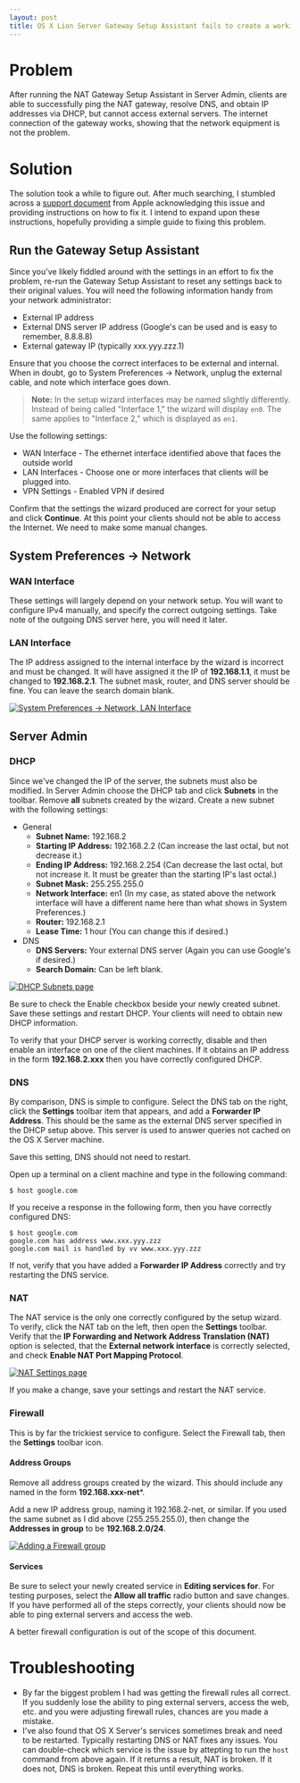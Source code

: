 ```yaml
---
layout: post
title: OS X Lion Server Gateway Setup Assistant fails to create a working NAT setup
---
```


# Problem #

After running the NAT Gateway Setup Assistant in Server Admin, clients are able to successfully ping the NAT gateway, resolve DNS, and obtain IP addresses via DHCP, but cannot access external servers.  The internet connection of the gateway works, showing that the network equipment is not the problem.

# Solution #

The solution took a while to figure out.  After much searching, I stumbled across a [support document](http://support.apple.com/kb/TS3887) from Apple acknowledging this issue and providing instructions on how to fix it.  I intend to expand upon these instructions, hopefully providing a simple guide to fixing this problem.

## Run the Gateway Setup Assistant ##

Since you've likely fiddled around with the settings in an effort to fix the problem, re-run the Gateway Setup Assistant to reset any settings back to their original values.  You will need the following information handy from your network administrator:

* External IP address
* External DNS server IP address (Google's can be used and is easy to remember, 8.8.8.8)
* External gateway IP (typically xxx.yyy.zzz.1)

Ensure that you choose the correct interfaces to be external and internal.  When in doubt, go to System Preferences &rarr; Network, unplug the external cable, and note which interface goes down.

> **Note:** In the setup wizard interfaces may be named slightly differently.  Instead of being called "Interface 1," the wizard will display `en0`.  The same applies to "Interface 2," which is displayed as `en1`.

Use the following settings:

* WAN Interface - The ethernet interface identified above that faces the outside world
* LAN Interfaces - Choose one or more interfaces that clients will be plugged into.
* VPN Settings - Enabled VPN if desired

Confirm that the settings the wizard produced are correct for your setup and click **Continue**.  At this point your clients should not be able to access the Internet.  We need to make some manual changes.

## System Preferences &rarr; Network ##

### WAN Interface ###

These settings will largely depend on your network setup.  You will want to configure IPv4 manually, and specify the correct outgoing settings.  Take note of the outgoing DNS server here, you will need it later.

### LAN Interface ###

The IP address assigned to the internal interface by the wizard is incorrect and must be changed.  It will have assigned it the IP of **192.168.1.1**, it must be changed to **192.168.2.1**.  The subnet mask, router, and DNS server should be fine.  You can leave the search domain blank.

[![System Preferences &rarr; Network, LAN Interface](/assets/images/osxslion/lolwut/t/sp_net_int.png)](/assets/images/osxslion/lolwut/sp_net_int.png)

## Server Admin ##

### DHCP ###

Since we've changed the IP of the server, the subnets must also be modified.  In Server Admin choose the DHCP tab and click **Subnets** in the toolbar.  Remove **all** subnets created by the wizard.  Create a new subnet with the following settings:

* General
	* **Subnet Name:** 192.168.2
  * **Starting IP Address:** 192.168.2.2 (Can increase the last octal, but not decrease it.)
  * **Ending IP Address:** 192.168.2.254 (Can decrease the last octal, but not increase it.  It must be greater than the starting IP's last octal.)
  * **Subnet Mask:** 255.255.255.0
  * **Network Interface:** en1 (In my case, as stated above the network interface will have a different name here than what shows in System Preferences.)
  * **Router:** 192.168.2.1
  * **Lease Time:** 1 hour (You can change this if desired.)
* DNS
	* **DNS Servers:** Your external DNS server (Again you can use Google's if desired.)
	* **Search Domain:** Can be left blank.

[![DHCP Subnets page](/assets/images/osxslion/lolwut/t/dhcp_subnet.png)](/assets/images/osxslion/lolwut/dhcp_subnet.png)

Be sure to check the Enable checkbox beside your newly created subnet.  Save these settings and restart DHCP.  Your clients will need to obtain new DHCP information.

To verify that your DHCP server is working correctly, disable and then enable an interface on one of the client machines.  If it obtains an IP address in the form **192.168.2.xxx** then you have correctly configured DHCP.

### DNS ###

By comparison, DNS is simple to configure.  Select the DNS tab on the right, click the **Settings** toolbar item that appears, and add a **Forwarder IP Address**.  This should be the same as the external DNS server specified in the DHCP setup above.  This server is used to answer queries not cached on the OS X Server machine.

Save this setting, DNS should not need to restart.

Open up a terminal on a client machine and type in the following command:

    $ host google.com

If you receive a response in the following form, then you have correctly configured DNS:

    $ host google.com
    google.com has address www.xxx.yyy.zzz
    google.com mail is handled by vv www.xxx.yyy.zzz

If not, verify that you have added a **Forwarder IP Address** correctly and try restarting the DNS service.

### NAT ###

The NAT service is the only one correctly configured by the setup wizard.  To verify, click the NAT tab on the left, then open the **Settings** toolbar.  Verify that the **IP Forwarding and Network Address Translation (NAT)** option is selected, that the **External network interface** is correctly selected, and check **Enable NAT Port Mapping Protocol**.

[![NAT Settings page](/assets/images/osxslion/lolwut/t/nat.png)](/assets/images/osxslion/lolwut/nat.png)

If you make a change, save your settings and restart the NAT service.

### Firewall ###

This is by far the trickiest service to configure.  Select the Firewall tab, then the **Settings** toolbar icon.

#### Address Groups ###

Remove all address groups created by the wizard.  This should include any named in the form **192.168.xxx-net***.

Add a new IP address group, naming it 192.168.2-net, or similar.  If you used the same subnet as I did above (255.255.255.0), then change the **Addresses in group** to be **192.168.2.0/24**.

[![Adding a Firewall group](/assets/images/osxslion/lolwut/t/fw_group.png)](/assets/images/osxslion/lolwut/fw_group.png)

#### Services ####

Be sure to select your newly created service in **Editing services for**.  For testing purposes, select the **Allow all traffic** radio button and save changes.  If you have performed all of the steps correctly, your clients should now be able to ping external servers and access the web.

A better firewall configuration is out of the scope of this document.

# Troubleshooting #

* By far the biggest problem I had was getting the firewall rules all correct.  If you suddenly lose the ability to ping external servers, access the web, etc. and you were adjusting firewall rules, chances are you made a mistake.
* I've also found that OS X Server's services sometimes break and need to be restarted.  Typically restarting DNS or NAT fixes any issues.  You can double-check which service is the issue by attepting to run the `host` command from above again.  If it returns a result, NAT is broken.  If it does not, DNS is broken.  Repeat this until everything works.
